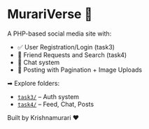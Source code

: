 # MurariVerse 🚀

A PHP-based social media site with:

- ✅ User Registration/Login (task3)
- 👥 Friend Requests and Search (task4)
- 💬 Chat system
- 📝 Posting with Pagination + Image Uploads

➡ Explore folders:
- [`task3/`](./task3) – Auth system
- [`task4/`](./task4) – Feed, Chat, Posts

Built by Krishnamurari ❤️

